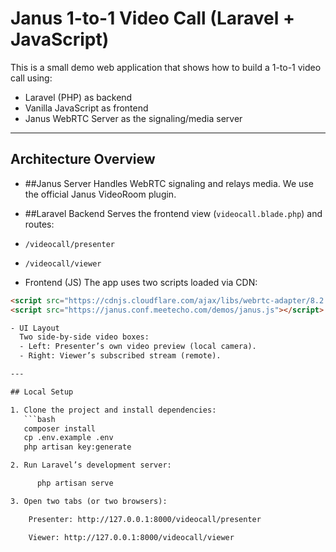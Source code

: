 # Janus 1-to-1 Video Call (Laravel + JavaScript)

This is a small demo web application that shows how to build a 1-to-1 video call using:

- Laravel (PHP) as backend
- Vanilla JavaScript as frontend
- Janus WebRTC Server as the signaling/media server

---

## Architecture Overview

- ##Janus Server
  Handles WebRTC signaling and relays media. We use the official Janus VideoRoom plugin.
  
- ##Laravel Backend
Serves the frontend view (`videocall.blade.php`) and routes:

- `/videocall/presenter`  
- `/videocall/viewer`  

- Frontend (JS) 
The app uses two scripts loaded via CDN:
```html
<script src="https://cdnjs.cloudflare.com/ajax/libs/webrtc-adapter/8.2.3/adapter.min.js"></script>
<script src="https://janus.conf.meetecho.com/demos/janus.js"></script>

- UI Layout
  Two side-by-side video boxes:
  - Left: Presenter’s own video preview (local camera).
  - Right: Viewer’s subscribed stream (remote).

---

## Local Setup

1. Clone the project and install dependencies:
   ```bash
   composer install
   cp .env.example .env
   php artisan key:generate

2. Run Laravel’s development server:

      php artisan serve

3. Open two tabs (or two browsers):

    Presenter: http://127.0.0.1:8000/videocall/presenter

    Viewer: http://127.0.0.1:8000/videocall/viewer